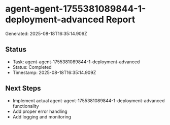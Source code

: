 # agent-agent-1755381089844-1-deployment-advanced Report

Generated: 2025-08-18T16:35:14.909Z

## Status
- Task: agent-agent-1755381089844-1-deployment-advanced
- Status: Completed
- Timestamp: 2025-08-18T16:35:14.909Z

## Next Steps
- Implement actual agent-agent-1755381089844-1-deployment-advanced functionality
- Add proper error handling
- Add logging and monitoring
